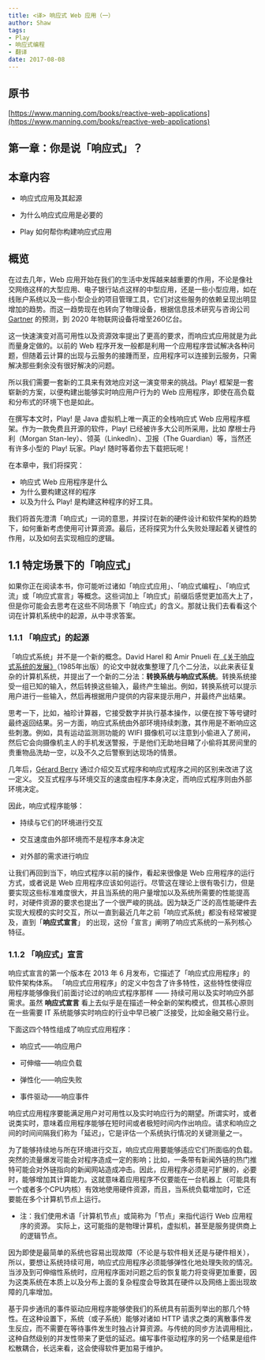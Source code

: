 ```yaml
---
title: <译> 响应式 Web 应用（一）
author: Shaw
tags:
- Play
- 响应式编程
- 翻译
date: 2017-08-08
---
```


## 原书

[https://www.manning.com/books/reactive-web-applications](https://www.manning.com/books/reactive-web-applications)

## 第一章：你是说「响应式」？

## 本章内容

- 响应式应用及其起源

- 为什么响应式应用是必要的

- Play 如何帮你构建响应式应用

## 概览

在过去几年，Web 应用开始在我们的生活中发挥越来越重要的作用，不论是像社交网络这样的大型应用、电子银行站点这样的中型应用，还是一些小型应用，如在线账户系统以及一些小型企业的项目管理工具，它们对这些服务的依赖呈现出明显增加的趋势。而这一趋势现在也转向了物理设备，根据信息技术研究与咨询公司 [Gartner](www.gartner.com/newsroom/id/2636073) 的预测，到 2020 年物联网设备将增至260亿台。

这一快速演变对高可用性以及资源效率提出了更高的要求，而响应式应用就是为此而量身定做的。以前的 Web 程序开发一般都是利用一个应用程序尝试解决各种问题，但随着云计算的出现与云服务的接踵而至，应用程序可以连接到云服务，只需解决那些剩余没有很好解决的问题。

所以我们需要一套新的工具来有效地应对这一演变带来的挑战。Play! 框架是一套崭新的方案，以便构建出能够实时响应用户行为的 Web 应用程序，即使在高负载和分布式的环境下也是如此。

在撰写本文时，Play! 是 Java 虚拟机上唯一真正的全栈响应式 Web 应用程序框架。作为一款免费且开源的软件，Play! 已经被许多大公司所采用，比如 摩根士丹利（Morgan Stan-ley）、领英（LinkedIn）、卫报（The Guardian）等，当然还有许多小型的 Play! 玩家。Play! 随时等着你去下载把玩呢！

在本章中，我们将探究：
- 响应式 Web 应用程序是什么
- 为什么要构建这样的程序
- 以及为什么 Play! 是构建这种程序的好工具。

我们将首先澄清「响应式」一词的意思，并探讨在新的硬件设计和软件架构的趋势下，如何重新考虑使用可计算资源。最后，还将探究为什么失败处理起着关键性的作用，以及如何去实现相应的逻辑。

## 1.1 特定场景下的「响应式」

如果你正在阅读本书，你可能听过诸如「响应式应用」、「响应式编程」、「响应式流」或「响应式宣言」等概念。这些词加上「响应式」前缀后感觉更加高大上了，但是你可能会去思考在这些不同场景下「响应式」的含义。那就让我们去看看这个词在计算机系统中的起源，从中寻求答案。

### 1.1.1 「响应式」的起源

「响应式系统」并不是一个新的概念。David Harel 和 Amir Pnueli 在[《关于响应式系统的发展》](http://mng.bz/p1n3)（1985年出版）的论文中就收集整理了几个二分法，以此来表征复杂的计算机系统，并提出了一个新的二分法：**转换系统与响应式系统**。转换系统接受一组已知的输入，然后转换这些输入，最终产生输出。例如，转换系统可以提示用户进行一些输入，然后再根据用户提供的内容来提示用户，并最终产出结果。

思考一下，比如，袖珍计算器，它接受数字并执行基本操作，以便在按下等号键时最终返回结果。另一方面，响应式系统由外部环境持续刺激，其作用是不断响应这些刺激。例如，具有运动监测测功能的 WIFI 摄像机可以注意到小偷进入了房间，然后它会向摄像机主人的手机发送警报，于是他们无助地目睹了小偷将其房间里的贵重物品洗劫一空，以及不久之后警察到达现场的情景。

几年后，[Gérard Berry](https://hal.inria.fr/inria-00075494/document) 通过介绍交互式程序和响应式程序之间的区别来改进了这一定义。 交互式程序与环境交互的速度由程序本身决定，而响应式程序则由外部环境决定。

因此，响应式程序能够：

- 持续与它们的环境进行交互

- 交互速度由外部环境而不是程序本身决定

- 对外部的需求进行响应

让我们再回到当下，响应式程序以前的操作，看起来很像是 Web 应用程序的运行方式，或者说是 Web 应用程序应该如何运行。尽管这在理论上很有吸引力，但是要实现这些标准难度很大，并且当系统的用户量增加以及系统所需要的性能提高时，对硬件资源的要求也提出了一个很严峻的挑战。因为缺乏广泛的高性能硬件去实现大规模的实时交互，所以一直到最近几年之前「响应式系统」都没有经常被提及，直到「**响应式宣言**」 的出现，这份「宣言」阐明了响应式系统的一系列核心特征。

### 1.1.2 「响应式」宣言

响应式宣言的第一个版本在 2013 年 6 月发布，它描述了「响应式应用程序」的软件架构体系。 「响应式应用程序」的定义中包含了许多特性，这些特性使得应用程序能够像我们前面讨论过的响应式程序那样 —— 持续可用以及实时响应外部需求。虽然 **响应式宣言** 看上去似乎是在描述一种全新的架构模式，但其核心原则在一些需要 IT 系统能够实时响应的行业中早已被广泛接受，比如金融交易行业。

下面这四个特性组成了响应式应用程序：

- 响应式——响应用户

- 可伸缩——响应负载

- 弹性化——响应失败

- 事件驱动——响应事件

响应式应用程序要能满足用户对可用性以及实时响应行为的期望。所谓实时，或者说类实时，意味着应用程序能够在短时间或者极短时间内作出响应。请求和响应之间的时间间隔我们称为「延迟」，它是评估一个系统执行情况的关键测量之一。

为了能够持续地与所在环境进行交互，响应式应用要能够适应它们所面临的负载。突然的流量爆发可能会对程序造成一定的影响；比如，一条带有新闻外链的热门推特可能会对外链指向的新闻网站造成冲击。因此，应用程序必须是可扩展的，必要时，能够增加其计算能力。这就意味着应用程序不仅要能在一台机器上（可能具有一个或者多个CPU内核）有效地使用硬件资源，而且，当系统负载增加时，它还要能在多个计算机节点上运行。

- 注：我们使用术语「计算机节点」或简称为「节点」来指代运行 Web 应用程序的资源。 实际上，这可能指的是物理计算机，虚拟机，甚至是服务提供商上的逻辑节点。

因为即使是最简单的系统也容易出现故障（不论是与软件相关还是与硬件相关），所以，要想让系统持续可用，响应式应用程序必须能够弹性化地处理失败的情况。当涉及到可伸缩性系统时，应用程序面对问题之后的恢复能力将变得更加重要，因为这类系统在本质上以及分布上面的复杂程度会导致其在硬件以及网络上面出现故障的几率增加。

基于异步通讯的事件驱动应用程序能够使我们的系统具有前面列举出的那几个特性。在这种设置下，系统（或子系统）能够对诸如 HTTP 请求之类的离散事件发生反应，而不需要在等待事件发生时独占计算资源。与传统的同步方法调用相比，这种自然级别的并发性带来了更低的延迟。编写事件驱动程序的另一个结果是组件松散耦合，长远来看，这会使得软件更加易于维护。
